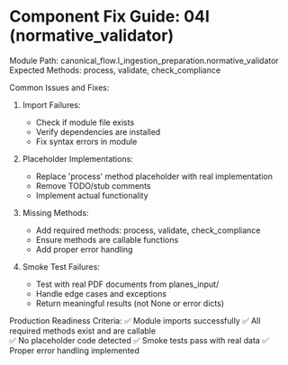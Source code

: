 
Component Fix Guide: 04I (normative_validator)
==================================================

Module Path: canonical_flow.I_ingestion_preparation.normative_validator
Expected Methods: process, validate, check_compliance

Common Issues and Fixes:
1. Import Failures:
   - Check if module file exists
   - Verify dependencies are installed
   - Fix syntax errors in module

2. Placeholder Implementations:
   - Replace 'process' method placeholder with real implementation
   - Remove TODO/stub comments
   - Implement actual functionality

3. Missing Methods:
   - Add required methods: process, validate, check_compliance
   - Ensure methods are callable functions
   - Add proper error handling

4. Smoke Test Failures:
   - Test with real PDF documents from planes_input/
   - Handle edge cases and exceptions
   - Return meaningful results (not None or error dicts)

Production Readiness Criteria:
✅ Module imports successfully
✅ All required methods exist and are callable  
✅ No placeholder code detected
✅ Smoke tests pass with real data
✅ Proper error handling implemented
